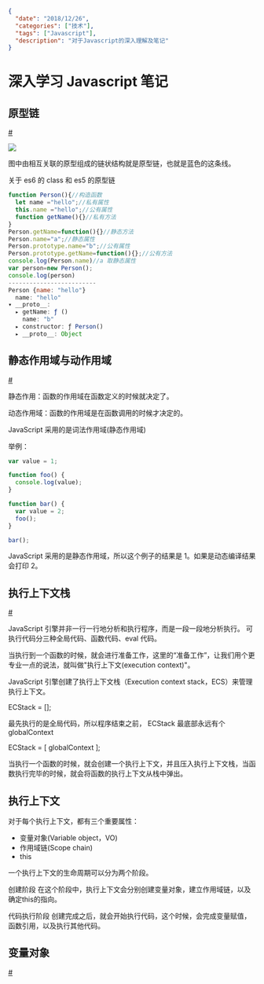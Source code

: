 ```json data
{
  "date": "2018/12/26",
  "categories": ["技术"],
  "tags": ["Javascript"],
  "description": "对于Javascript的深入理解及笔记"
}
```

# 深入学习 Javascript 笔记

## 原型链

[#](https://github.com/mqyqingfeng/Blog/issues/2)

![](https://github.com/mqyqingfeng/Blog/raw/master/Images/prototype5.png)

图中由相互关联的原型组成的链状结构就是原型链，也就是蓝色的这条线。

关于 es6 的 class 和 es5 的原型链

```js
function Person(){//构造函数
  let name ="hello";//私有属性
  this.name ="hello";//公有属性
  function getName(){}//私有方法
}
Person.getName=function(){}//静态方法
Person.name="a";//静态属性
Person.prototype.name="b";//公有属性
Person.prototype.getName=function(){};//公有方法
console.log(Person.name)//a 取静态属性
var person=new Person();
console.log(person)
-------------------------
Person {name: "hello"}
  name: "hello"
▾ __proto__:
  ▸ getName: ƒ ()
    name: "b"
  ▸ constructor: ƒ Person()
  ▸ __proto__: Object

```

## 静态作用域与动作用域

[#](https://github.com/mqyqingfeng/Blog/issues/3)

静态作用：函数的作用域在函数定义的时候就决定了。

动态作用域：函数的作用域是在函数调用的时候才决定的。

JavaScript 采用的是词法作用域(静态作用域)

举例：

```js
var value = 1;

function foo() {
  console.log(value);
}

function bar() {
  var value = 2;
  foo();
}

bar();
```

JavaScript 采用的是静态作用域，所以这个例子的结果是 1。如果是动态编译结果会打印 2。

## 执行上下文栈

[#](https://github.com/mqyqingfeng/Blog/issues/4)

JavaScript 引擎并非一行一行地分析和执行程序，而是一段一段地分析执行。
可执行代码分三种全局代码、函数代码、eval 代码。

当执行到一个函数的时候，就会进行准备工作，这里的“准备工作”，让我们用个更专业一点的说法，就叫做"执行上下文(execution context)"。

JavaScript 引擎创建了执行上下文栈（Execution context stack，ECS）来管理执行上下文。

ECStack = [];

最先执行的是全局代码，所以程序结束之前， ECStack 最底部永远有个 globalContext

ECStack = [
globalContext
];

当执行一个函数的时候，就会创建一个执行上下文，并且压入执行上下文栈，当函数执行完毕的时候，就会将函数的执行上下文从栈中弹出。
## 执行上下文

对于每个执行上下文，都有三个重要属性：

- 变量对象(Variable object，VO)
- 作用域链(Scope chain)
- this

一个执行上下文的生命周期可以分为两个阶段。

创建阶段
在这个阶段中，执行上下文会分别创建变量对象，建立作用域链，以及确定this的指向。

代码执行阶段
创建完成之后，就会开始执行代码，这个时候，会完成变量赋值，函数引用，以及执行其他代码。



## 变量对象

[#](https://github.com/mqyqingfeng/Blog/issues/5)
